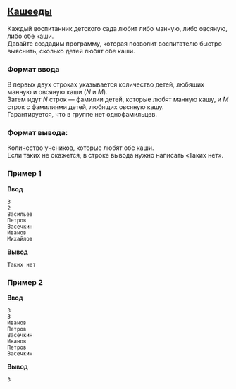 ## [Кашееды](../../../solutions/3.2/32_d.py)

Каждый воспитанник детского сада любит либо манную, либо овсяную, либо обе каши.\
Давайте создадим программу, которая позволит воспитателю быстро выяснить, сколько детей любят обе каши.

### Формат ввода

В первых двух строках указывается количество детей, любящих манную и овсяную каши ($N$ и $M$).\
Затем идут $N$ строк — фамилии детей, которые любят манную кашу, и $M$ строк с фамилиями детей, любящих овсяную кашу.\
Гарантируется, что в группе нет однофамильцев.

### Формат вывода:

Количество учеников, которые любят обе каши.\
Если таких не окажется, в строке вывода нужно написать «Таких нет».

### Пример 1

__Ввод__
```plaintext
3
2
Васильев
Петров
Васечкин
Иванов
Михайлов
```

__Вывод__
```plaintext
Таких нет
```

### Пример 2

__Ввод__
```plaintext
3
3
Иванов
Петров
Васечкин
Иванов
Петров
Васечкин
```

__Вывод__
```plaintext
3
```